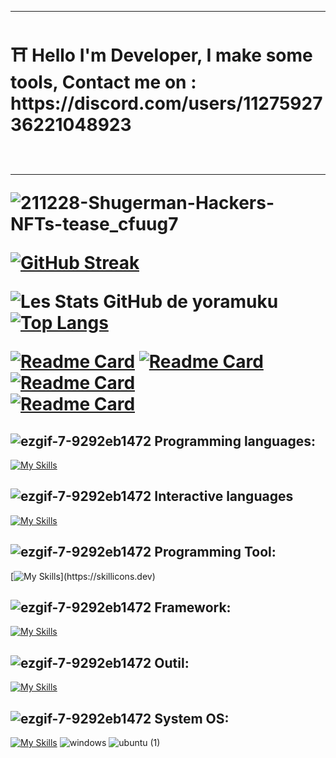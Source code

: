 

----

  <h1> ⛩️ Hello I'm Developer, I make some tools, Contact me on : https://discord.com/users/1127592736221048923
<br></br>

----  

![211228-Shugerman-Hackers-NFTs-tease_cfuug7](https://img.thedailybeast.com/image/upload/c_crop,d_placeholder_euli9k,h_1688,w_3000,x_0,y_0/dpr_1.5/c_limit,w_1044/fl_lossy,q_auto/v1640724577/211228-Shugerman-Hackers-NFTs-tease_cfuug7)









[![GitHub Streak](https://github-readme-streak-stats.herokuapp.com/?user=yoramuku&theme=highcontrast)](https://git.io/streak-stats)

![Les Stats GitHub de yoramuku](https://github-readme-stats.vercel.app/api?username=yoramuku&show_icons=true&theme=chartreuse-dark) 
[![Top Langs](https://github-readme-stats.vercel.app/api/top-langs/?username=yoramuku&layout=compact&theme=ocean_dark)](https://github.com/anuraghazra/github-readme-stats)


[![Readme Card](https://github-readme-stats.vercel.app/api/pin/?username=yoramuku&repo=recount-addonscustom-3.3.5&show_owner=true&theme=midnight-purple)](https://github.com/yoramuku/Recount-AddonsCustom-3.3.5)
[![Readme Card](https://github-readme-stats.vercel.app/api/pin/?username=yoramuku&repo=PriceItem-Addon-BC-1.4.0&show_owner=true&theme=midnight-purple)](https://github.com/yoramuku/PriceItem-Addon-BC-1.4.0)
[![Readme Card](https://github-readme-stats.vercel.app/api/pin/?username=yoramuku&repo=NewUI-Vanilla-1.12&show_owner=true&theme=midnight-purple)](https://github.com/yoramuku/NewUI-Vanilla-1.12)  
[![Readme Card](https://github-readme-stats.vercel.app/api/pin/?username=yoramuku&repo=Cloud-E-Azure&show_owner=true&theme=midnight-purple)](https://github.com/yoramuku/Cloud-E-Azure)


 


## ![ezgif-7-9292eb1472](https://user-images.githubusercontent.com/98873011/152515601-a53bb16a-3285-4a2b-a47e-64a9f978c4de.gif) **Programming languages:**

[
![My Skills](https://skillicons.dev/icons?i=js,discordjs,html,css,lua,c,cs,cpp,net,python)](https://skillicons.dev)

## ![ezgif-7-9292eb1472](https://user-images.githubusercontent.com/98873011/152515601-a53bb16a-3285-4a2b-a47e-64a9f978c4de.gif) **Interactive languages**

[![My Skills](https://skillicons.dev/icons?i=powershell,bash)](https://skillicons.dev)



## ![ezgif-7-9292eb1472](https://user-images.githubusercontent.com/98873011/152515601-a53bb16a-3285-4a2b-a47e-64a9f978c4de.gif) **Programming Tool:**

[![My Skills](https://skillicons.dev/icons?i=vscode,visualstudio,)](https://skillicons.dev)

## ![ezgif-7-9292eb1472](https://user-images.githubusercontent.com/98873011/152515601-a53bb16a-3285-4a2b-a47e-64a9f978c4de.gif) **Framework:**

[![My Skills](https://skillicons.dev/icons?i=nodejs,pytorch)](https://skillicons.dev)



## ![ezgif-7-9292eb1472](https://user-images.githubusercontent.com/98873011/152515601-a53bb16a-3285-4a2b-a47e-64a9f978c4de.gif) **Outil:**

[![My Skills](https://skillicons.dev/icons?i=sketchup,autocad,azure,ansible,aws,git,gitlab,kubernetes,webpack,mongodb,cloudflare,blender)](https://skillicons.dev)



## ![ezgif-7-9292eb1472](https://user-images.githubusercontent.com/98873011/152515601-a53bb16a-3285-4a2b-a47e-64a9f978c4de.gif) **System OS:**

[![My Skills](https://skillicons.dev/icons?i=linux,docker)](https://skillicons.dev)
![windows](https://user-images.githubusercontent.com/98873011/188277031-00f04308-4b06-4dba-b27e-0eaab18f6da2.png)
![ubuntu (1)](https://user-images.githubusercontent.com/98873011/188277620-7e78bc99-491c-4eda-8d56-6c4f0a8f801b.png)
